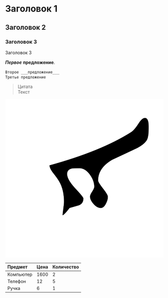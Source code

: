 # Заголовок 1
## Заголовок 2
### Заголовок 3

Заголовок 3

***Первое*** **предложение**.  


```
Второе ___предложение___
Третье предложение
```

>Цитата  
Текст

[![Картинка](img/Syriac_Estrangela_alap.svg.png)](https://simple.m.wikipedia.org/wiki/Orthodox_Judaism)


Предмет | Цена | Количество
:-|-|-|
Компьютер | 1600 | 2
Телефон | 12 | 5
Ручка | 6 | 1